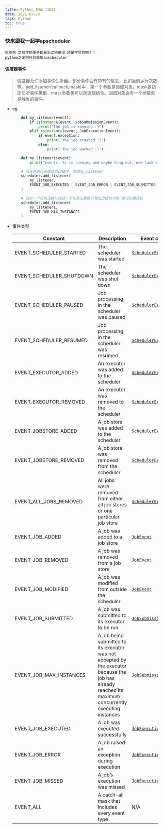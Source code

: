 ```yaml
---
title: Python_基础 (102)
date: 2021-07-28
tags: Python
toc: true
---
```


### 快来跟我一起学apscheduler
    哈哈哈 之前学的栗子都是水过地皮湿 还是学项目吧！！
    python之定时任务框架apscheduler

<!-- more -->

#### 调度器事件
> 调度器允许添加事件侦听器。部分事件会有特有的信息，比如当前运行次数等。add_listener(callback,mask)中，第一个参数是回调对象，mask是指定侦听事件类型，mask参数也可以是逻辑组合。回调对象会有一个参数就是触发的事件。
- eg
    ```python
        def my_listener(event):
            if isinstance(event, JobSubmissionEvent):
                print("The job is running :)")
            elif isinstance(event, JobExecutionEvent):
                if event.exception:
                    print('The job crashed :(')
                else:
                    print('The job worked :)')

        def my_listener1(event):
            print("events: %s is running and maybe hang out, new task can't start" % str(event.job_id))

        # 当任务执行完或任务出错时，调用my_listener
        scheduler.add_listener(
            my_listener,
            EVENT_JOB_EXECUTED | EVENT_JOB_ERROR | EVENT_JOB_SUBMITTED
        )

        # 当前一个任务没执行完后一个任务又要执行导致出错的时候 也可以捕获到
        scheduler.add_listener(
            my_listener1,
            EVENT_JOB_MAX_INSTANCES
        )
    ```
- 事件类型
    <table><thead><tr><th>Constant</th><th>Description</th><th>Event class</th></tr></thead><tbody><tr><td>EVENT_SCHEDULER_STARTED</td><td>The scheduler was started</td><td><a href="https://apscheduler.readthedocs.io/en/latest/modules/events.html#apscheduler.events.SchedulerEvent" target="_blank" rel="noopener noreferrer"><code>SchedulerEvent</code></a></td></tr><tr><td>EVENT_SCHEDULER_SHUTDOWN</td><td>The scheduler was shut down</td><td><a href="https://apscheduler.readthedocs.io/en/latest/modules/events.html#apscheduler.events.SchedulerEvent" target="_blank" rel="noopener noreferrer"><code>SchedulerEvent</code></a></td></tr><tr><td>EVENT_SCHEDULER_PAUSED</td><td>Job processing in the scheduler was paused</td><td><a href="https://apscheduler.readthedocs.io/en/latest/modules/events.html#apscheduler.events.SchedulerEvent" target="_blank" rel="noopener noreferrer"><code>SchedulerEvent</code></a></td></tr><tr><td>EVENT_SCHEDULER_RESUMED</td><td>Job processing in the scheduler was resumed</td><td><a href="https://apscheduler.readthedocs.io/en/latest/modules/events.html#apscheduler.events.SchedulerEvent" target="_blank" rel="noopener noreferrer"><code>SchedulerEvent</code></a></td></tr><tr><td>EVENT_EXECUTOR_ADDED</td><td>An executor was added to the scheduler</td><td><a href="https://apscheduler.readthedocs.io/en/latest/modules/events.html#apscheduler.events.SchedulerEvent" target="_blank" rel="noopener noreferrer"><code>SchedulerEvent</code></a></td></tr><tr><td>EVENT_EXECUTOR_REMOVED</td><td>An executor was removed to the scheduler</td><td><a href="https://apscheduler.readthedocs.io/en/latest/modules/events.html#apscheduler.events.SchedulerEvent" target="_blank" rel="noopener noreferrer"><code>SchedulerEvent</code></a></td></tr><tr><td>EVENT_JOBSTORE_ADDED</td><td>A job store was added to the scheduler</td><td><a href="https://apscheduler.readthedocs.io/en/latest/modules/events.html#apscheduler.events.SchedulerEvent" target="_blank" rel="noopener noreferrer"><code>SchedulerEvent</code></a></td></tr><tr><td>EVENT_JOBSTORE_REMOVED</td><td>A job store was removed from the scheduler</td><td><a href="https://apscheduler.readthedocs.io/en/latest/modules/events.html#apscheduler.events.SchedulerEvent" target="_blank" rel="noopener noreferrer"><code>SchedulerEvent</code></a></td></tr><tr><td>EVENT_ALL_JOBS_REMOVED</td><td>All jobs were removed from either all job stores or one particular job store</td><td><a href="https://apscheduler.readthedocs.io/en/latest/modules/events.html#apscheduler.events.SchedulerEvent" target="_blank" rel="noopener noreferrer"><code>SchedulerEvent</code></a></td></tr><tr><td>EVENT_JOB_ADDED</td><td>A job was added to a job store</td><td><a href="https://apscheduler.readthedocs.io/en/latest/modules/events.html#apscheduler.events.JobEvent" target="_blank" rel="noopener noreferrer"><code>JobEvent</code></a></td></tr><tr><td>EVENT_JOB_REMOVED</td><td>A job was removed from a job store</td><td><a href="https://apscheduler.readthedocs.io/en/latest/modules/events.html#apscheduler.events.JobEvent" target="_blank" rel="noopener noreferrer"><code>JobEvent</code></a></td></tr><tr><td>EVENT_JOB_MODIFIED</td><td>A job was modified from outside the scheduler</td><td><a href="https://apscheduler.readthedocs.io/en/latest/modules/events.html#apscheduler.events.JobEvent" target="_blank" rel="noopener noreferrer"><code>JobEvent</code></a></td></tr><tr><td>EVENT_JOB_SUBMITTED</td><td>A job was submitted to its executor to be run</td><td><a href="https://apscheduler.readthedocs.io/en/latest/modules/events.html#apscheduler.events.JobSubmissionEvent" target="_blank" rel="noopener noreferrer"><code>JobSubmissionEvent</code></a></td></tr><tr><td>EVENT_JOB_MAX_INSTANCES</td><td>A job being submitted to its executor was not accepted by the executor because the job has already reached its maximum concurrently executing instances</td><td><a href="https://apscheduler.readthedocs.io/en/latest/modules/events.html#apscheduler.events.JobSubmissionEvent" target="_blank" rel="noopener noreferrer"><code>JobSubmissionEvent</code></a></td></tr><tr><td>EVENT_JOB_EXECUTED</td><td>A job was executed successfully</td><td><a href="https://apscheduler.readthedocs.io/en/latest/modules/events.html#apscheduler.events.JobExecutionEvent" target="_blank" rel="noopener noreferrer"><code>JobExecutionEvent</code></a></td></tr><tr><td>EVENT_JOB_ERROR</td><td>A job raised an exception during execution</td><td><a href="https://apscheduler.readthedocs.io/en/latest/modules/events.html#apscheduler.events.JobExecutionEvent" target="_blank" rel="noopener noreferrer"><code>JobExecutionEvent</code></a></td></tr><tr><td>EVENT_JOB_MISSED</td><td>A job’s execution was missed</td><td><a href="https://apscheduler.readthedocs.io/en/latest/modules/events.html#apscheduler.events.JobExecutionEvent" target="_blank" rel="noopener noreferrer"><code>JobExecutionEvent</code></a></td></tr><tr><td>EVENT_ALL</td><td>A catch-all mask that includes every event type</td><td>N/A</td></tr></tbody></table>


